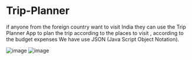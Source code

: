 # Trip-Planner
 if anyone from the foreign country want to visit India they can use the Trip Planner App to plan the trip according to the places to visit  , according to the budget expenses    We have use JSON (Java Script Object Notation).




![image](https://user-images.githubusercontent.com/11159221/89628405-de660a00-d8b9-11ea-930c-34b7aa987380.png)  ![image](https://user-images.githubusercontent.com/11159221/89628705-516f8080-d8ba-11ea-81db-dd95d684dd88.png)

